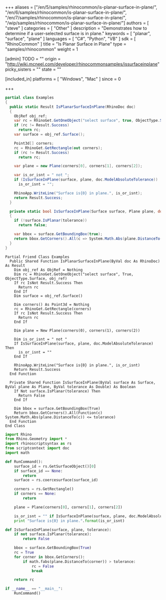 +++
aliases = ["/en/5/samples/rhinocommon/is-planar-surface-in-plane/", "/en/6/samples/rhinocommon/is-planar-surface-in-plane/", "/en/7/samples/rhinocommon/is-planar-surface-in-plane/", "/wip/samples/rhinocommon/is-planar-surface-in-plane/"]
authors = [ "steve" ]
categories = [ "Other" ]
description = "Demonstrates how to determine if a user-selected surface is in plane."
keywords = [ "planar", "surface", "plane" ]
languages = [ "C#", "Python", "VB" ]
sdk = [ "RhinoCommon" ]
title = "Is Planar Surface in Plane"
type = "samples/rhinocommon"
weight = 1

[admin]
TODO = ""
origin = "http://wiki.mcneel.com/developer/rhinocommonsamples/issurfaceinplane"
picky_sisters = ""
state = ""

[included_in]
platforms = [ "Windows", "Mac" ]
since = 0

+++

<div class="codetab-content" id="cs">

```cs
partial class Examples
{
  public static Result IsPlanarSurfaceInPlane(RhinoDoc doc)
  {
    ObjRef obj_ref;
    var rc = RhinoGet.GetOneObject("select surface", true, ObjectType.Surface, out obj_ref);
    if (rc != Result.Success)
      return rc;
    var surface = obj_ref.Surface();

    Point3d[] corners;
    rc = RhinoGet.GetRectangle(out corners);
    if (rc != Result.Success)
      return rc;

    var plane = new Plane(corners[0], corners[1], corners[2]);

    var is_or_isnt = " not ";
    if (IsSurfaceInPlane(surface, plane, doc.ModelAbsoluteTolerance))
      is_or_isnt = "";

    RhinoApp.WriteLine("Surface is{0} in plane.", is_or_isnt);
    return Result.Success;
  }

  private static bool IsSurfaceInPlane(Surface surface, Plane plane, double tolerance)
  {
    if (!surface.IsPlanar(tolerance))
      return false;

    var bbox = surface.GetBoundingBox(true);
    return bbox.GetCorners().All(c => System.Math.Abs(plane.DistanceTo(c)) <= tolerance);
  }
}
```

</div>


<div class="codetab-content" id="vb">

```vbnet
Partial Friend Class Examples
  Public Shared Function IsPlanarSurfaceInPlane(ByVal doc As RhinoDoc) As Result
	Dim obj_ref As ObjRef = Nothing
	Dim rc = RhinoGet.GetOneObject("select surface", True, ObjectType.Surface, obj_ref)
	If rc IsNot Result.Success Then
	  Return rc
	End If
	Dim surface = obj_ref.Surface()

	Dim corners() As Point3d = Nothing
	rc = RhinoGet.GetRectangle(corners)
	If rc IsNot Result.Success Then
	  Return rc
	End If

	Dim plane = New Plane(corners(0), corners(1), corners(2))

	Dim is_or_isnt = " not "
	If IsSurfaceInPlane(surface, plane, doc.ModelAbsoluteTolerance) Then
	  is_or_isnt = ""
	End If

	RhinoApp.WriteLine("Surface is{0} in plane.", is_or_isnt)
	Return Result.Success
  End Function

  Private Shared Function IsSurfaceInPlane(ByVal surface As Surface, ByVal plane As Plane, ByVal tolerance As Double) As Boolean
	If Not surface.IsPlanar(tolerance) Then
	  Return False
	End If

	Dim bbox = surface.GetBoundingBox(True)
	Return bbox.GetCorners().All(Function(c) System.Math.Abs(plane.DistanceTo(c)) <= tolerance)
  End Function
End Class
```

</div>


<div class="codetab-content" id="py">

```python
import Rhino
from Rhino.Geometry import *
import rhinoscriptsyntax as rs
from scriptcontext import doc
import math

def RunCommand():
    surface_id = rs.GetSurfaceObject()[0]
    if surface_id == None:
        return
    surface = rs.coercesurface(surface_id)

    corners = rs.GetRectangle()
    if corners == None:
        return

    plane = Plane(corners[0], corners[1], corners[2])

    is_or_isnt = "" if IsSurfaceInPlane(surface, plane, doc.ModelAbsoluteTolerance) else " not "
    print "Surface is{0} in plane.".format(is_or_isnt)

def IsSurfaceInPlane(surface, plane, tolerance):
    if not surface.IsPlanar(tolerance):
        return False

    bbox = surface.GetBoundingBox(True)
    rc = True
    for corner in bbox.GetCorners():
        if math.fabs(plane.DistanceTo(corner)) > tolerance:
            rc = False
            break

    return rc

if __name__ == "__main__":
    RunCommand()
```

</div>
